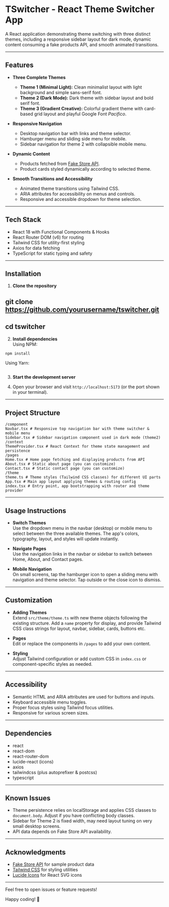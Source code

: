 # TSwitcher - React Theme Switcher App

A React application demonstrating theme switching with three distinct themes, including a responsive sidebar layout for dark mode, dynamic content consuming a fake products API, and smooth animated transitions.

---

## Features

- **Three Complete Themes**
  - **Theme 1 (Minimal Light):** Clean minimalist layout with light background and simple sans-serif font.
  - **Theme 2 (Dark Mode):** Dark theme with sidebar layout and bold serif font.
  - **Theme 3 (Gradient Creative):** Colorful gradient theme with card-based grid layout and playful Google Font *Pacifico*.

- **Responsive Navigation**
  - Desktop navigation bar with links and theme selector.
  - Hamburger menu and sliding side menu for mobile.
  - Sidebar navigation for theme 2 with collapsible mobile menu.
  
- **Dynamic Content**
  - Products fetched from [Fake Store API](https://fakestoreapi.com).
  - Product cards styled dynamically according to selected theme.

- **Smooth Transitions and Accessibility**
  - Animated theme transitions using Tailwind CSS.
  - ARIA attributes for accessibility on menus and controls.
  - Responsive and accessible dropdown for theme selection.

---

## Tech Stack

- React 18 with Functional Components & Hooks
- React Router DOM (v6) for routing
- Tailwind CSS for utility-first styling
- Axios for data fetching
- TypeScript for static typing and safety

---

## Installation

1. **Clone the repository**  
## git clone https://github.com/yourusername/tswitcher.git
## cd tswitcher


2. **Install dependencies**  
Using NPM:
```bash
npm install
```
Using Yarn:
```bash yarn install
```
3. **Start the development server**  



4. Open your browser and visit `http://localhost:5173` (or the port shown in your terminal).

---

## Project Structure
```/src
/component
Navbar.tsx # Responsive top navigation bar with theme switcher & mobile menu
Sidebar.tsx # Sidebar navigation component used in dark mode (theme2)
/context
ThemeProvider.tsx # React Context for theme state management and persistence
/pages
Home.tsx # Home page fetching and displaying products from API
About.tsx # Static about page (you can customize)
Contact.tsx # Static contact page (you can customize)
/theme
theme.ts # Theme styles (Tailwind CSS classes) for different UI parts
App.tsx # Main app layout applying themes & routing config
index.tsx # Entry point, app bootstrapping with router and theme provider
```

---

## Usage Instructions

- **Switch Themes**  
  Use the dropdown menu in the navbar (desktop) or mobile menu to select between the three available themes. The app's colors, typography, layout, and styles will update instantly.

- **Navigate Pages**  
  Use the navigation links in the navbar or sidebar to switch between Home, About, and Contact pages.

- **Mobile Navigation**  
  On small screens, tap the hamburger icon to open a sliding menu with navigation and theme selector. Tap outside or the close icon to dismiss.

---

## Customization

- **Adding Themes**  
  Extend `src/theme/theme.ts` with new theme objects following the existing structure. Add a `name` property for display, and provide Tailwind CSS class strings for layout, navbar, sidebar, cards, buttons etc.

- **Pages**  
  Edit or replace the components in `/pages` to add your own content.

- **Styling**  
  Adjust Tailwind configuration or add custom CSS in `index.css` or component-specific styles as needed.

---

## Accessibility

- Semantic HTML and ARIA attributes are used for buttons and inputs.
- Keyboard accessible menu toggles.
- Proper focus styles using Tailwind focus utilities.
- Responsive for various screen sizes.

---

## Dependencies

- react
- react-dom
- react-router-dom
- lucide-react (icons)
- axios
- tailwindcss (plus autoprefixer & postcss)
- typescript

---

## Known Issues

- Theme persistence relies on localStorage and applies CSS classes to `document.body`. Adjust if you have conflicting body classes.
- Sidebar for Theme 2 is fixed width, may need layout tuning on very small desktop screens.
- API data depends on Fake Store API availability.

---


## Acknowledgments

- [Fake Store API](https://fakestoreapi.com) for sample product data
- [Tailwind CSS](https://tailwindcss.com) for styling utilities
- [Lucide Icons](https://lucide.dev) for React SVG icons

---

Feel free to open issues or feature requests!

Happy coding! 🚀

